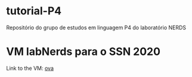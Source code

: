 # tutorial-P4
Repositório do grupo de estudos em linguagem P4 do laboratório NERDS

# VM labNerds para o SSN 2020

Link to the VM: [ova](https://drive.google.com/file/d/1dgatr8ZcfA_oWrCaTsr9koxKqLCTJxvt/view?usp=sharing)
